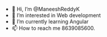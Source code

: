 - 👋 Hi, I’m @ManeeshReddyK
- 👀 I’m interested in Web development
- 🌱 I’m currently learning Angular
- 📫 How to reach me 8639085600.

<!---
ManeeshReddyK/ManeeshReddyK is a ✨ special ✨ repository because its `README.md` (this file) appears on your GitHub profile.
You can click the Preview link to take a look at your changes.
--->
